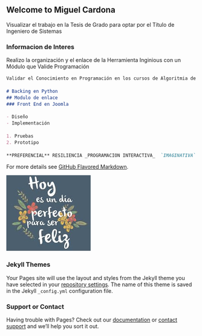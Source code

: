 ## Welcome to Miguel Cardona

Visualizar el trabajo en la Tesis de Grado para optar por el Título de Ingeniero de Sistemas

### Informacion de Interes

Realizo la organización y el enlace de la Herramienta Inginious con un Módulo que Valide Programación

```markdown
Validar el Conocimiento en Programación en los cursos de Algoritmia de la Universidad

# Backing en Python
## Modulo de enlace
### Front End en Joomla

- Diseño
- Implementación

1. Pruebas
2. Prototipo

**PREFERENCIAL** RESILIENCIA _PROGRAMACION INTERACTIVA_  `IMAGINATIVA` 


```

For more details see [GitHub Flavored Markdown](https://guides.github.com/features/mastering-markdown/).


![Mensaje](/imags.jpg)

### Jekyll Themes

Your Pages site will use the layout and styles from the Jekyll theme you have selected in your [repository settings](https://github.com/migcardon568/migcardon568.github.io/settings). The name of this theme is saved in the Jekyll `_config.yml` configuration file.

### Support or Contact

Having trouble with Pages? Check out our [documentation](https://help.github.com/categories/github-pages-basics/) or [contact support](https://github.com/contact) and we’ll help you sort it out.
